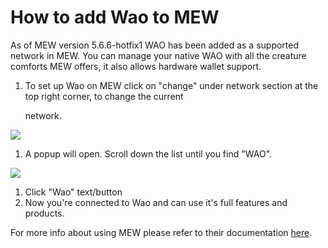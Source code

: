 # How to add Wao to MEW

As of MEW version 5.6.6-hotfix1 WAO has been added as a supported network in MEW. You can manage your native WAO with all the creature comforts MEW offers, it also allows hardware wallet support.

1. To set up Wao on MEW click on "change" under network section at the top right corner, to change the current 

   network.

![](https://github.com/fuseio/docs/tree/ad5158afdcedc7ce1ca0e544a34919e024a0ed03/.gitbook/assets/MEW_1.png)

1. A popup will open. Scroll down the list until you find "WAO".

![](https://github.com/fuseio/docs/tree/ad5158afdcedc7ce1ca0e544a34919e024a0ed03/.gitbook/assets/MEW_2.png)

1. Click "Wao" text/button
2. Now you're connected to Wao and can use it's full features and products.

For more info about using MEW please refer to their documentation [here](https://kb.myetherwallet.com/).

